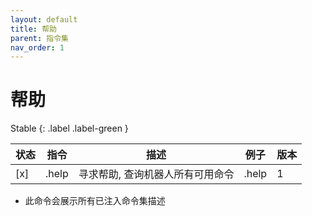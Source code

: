 ```yaml
---
layout: default
title: 帮助
parent: 指令集
nav_order: 1
---
```


# 帮助

Stable
{: .label .label-green }

| 状态  | 指令    | 描述                | 例子          | 版本  |
|-----|-------|-------------------|-------------|-----|
| [x] | .help | 寻求帮助, 查询机器人所有可用命令 | .help | 1   |

- 此命令会展示所有已注入命令集描述
